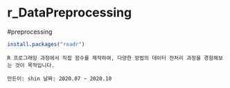 # r_DataPreprocessing
#preprocessing

```r
install.packages("readr")
```

`R 프로그래밍 과정에서 직접 함수를 제작하여, 다양한 방법의 데이터 전처리 과정을 경험해보는 것이 목적입니다.`

`
만든이: shin
날짜: 2020.07 ~ 2020.10
`
